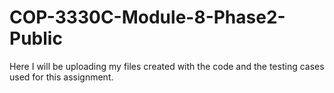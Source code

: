 # COP-3330C-Module-8-Phase2-Public
Here I will be uploading my files created with the code and the testing cases used for this assignment. 
